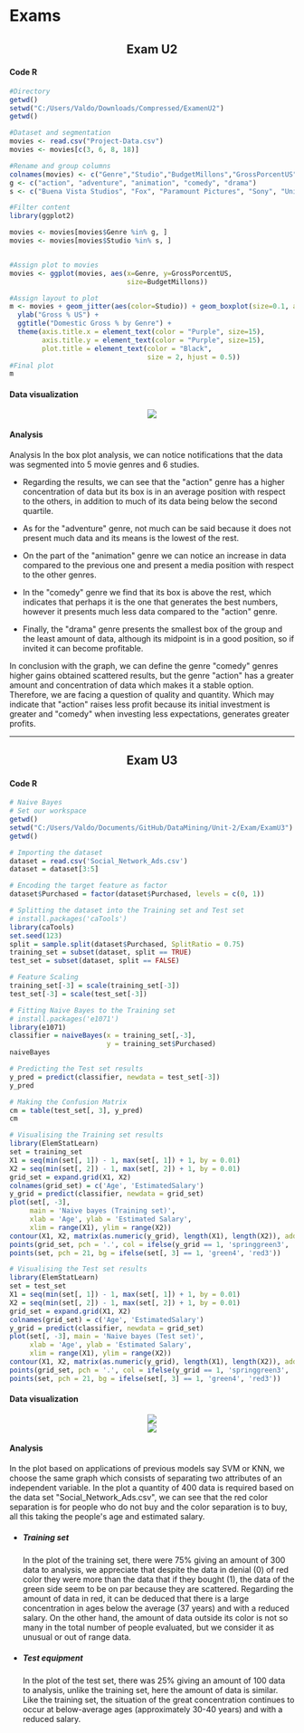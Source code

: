 # Exams
### <html><H2 align="center"> Exam U2 </H2></html>
#### Code R
```R
#Directory
getwd()
setwd("C:/Users/Valdo/Downloads/Compressed/ExamenU2")
getwd()

#Dataset and segmentation
movies <- read.csv("Project-Data.csv")
movies <- movies[c(3, 6, 8, 18)]

#Rename and group columns
colnames(movies) <- c("Genre","Studio","BudgetMillons","GrossPorcentUS")
g <- c("action", "adventure", "animation", "comedy", "drama")
s <- c("Buena Vista Studios", "Fox", "Paramount Pictures", "Sony", "Universal", "WB")

#Filter content
library(ggplot2)

movies <- movies[movies$Genre %in% g, ]
movies <- movies[movies$Studio %in% s, ]


#Assign plot to movies
movies <- ggplot(movies, aes(x=Genre, y=GrossPorcentUS, 
                             size=BudgetMillons))

#Assign layout to plot
m <- movies + geom_jitter(aes(color=Studio)) + geom_boxplot(size=0.1, alpha=0.8)+ xlab("Genre") +
  ylab("Gross % US") +
  ggtitle("Domestic Gross % by Genre") +
  theme(axis.title.x = element_text(color = "Purple", size=15),
        axis.title.y = element_text(color = "Purple", size=15),
        plot.title = element_text(color = "Black",
                                  size = 2, hjust = 0.5))
#Final plot
m
```

#### Data visualization
<html><div align="center"><img src="https://i.ibb.co/6PvLVrY/Exam-U2.png"></div></html>

#### Analysis
Analysis
In the box plot analysis, we can notice notifications that the data was segmented into 5 movie genres and 6 studies.

* Regarding the results, we can see that the "action" genre has a higher concentration of data but its box is in an average position with respect to the others, in addition to much of its data being below the second quartile.

* As for the "adventure" genre, not much can be said because it does not present much data and its means is the lowest of the rest.

* On the part of the "animation" genre we can notice an increase in data compared to the previous one and present a media position with respect to the other genres.

* In the "comedy" genre we find that its box is above the rest, which indicates that perhaps it is the one that generates the best numbers, however it presents much less data compared to the "action" genre.

* Finally, the "drama" genre presents the smallest box of the group and the least amount of data, although its midpoint is in a good position, so if invited it can become profitable.

In conclusion with the graph, we can define the genre "comedy" genres higher gains obtained scattered results, but the genre "action" has a greater amount and concentration of data which makes it a stable option. Therefore, we are facing a question of quality and quantity. Which may indicate that "action" raises less profit because its initial investment is greater and "comedy" when investing less expectations, generates greater profits.

---
### <html><H2 align="center"> Exam U3 </H2></html>
#### Code R
```R
# Naive Bayes
# Set our workspace
getwd()
setwd("C:/Users/Valdo/Documents/GitHub/DataMining/Unit-2/Exam/ExamU3")
getwd()

# Importing the dataset
dataset = read.csv('Social_Network_Ads.csv')
dataset = dataset[3:5]

# Encoding the target feature as factor
dataset$Purchased = factor(dataset$Purchased, levels = c(0, 1))

# Splitting the dataset into the Training set and Test set
# install.packages('caTools')
library(caTools)
set.seed(123)
split = sample.split(dataset$Purchased, SplitRatio = 0.75)
training_set = subset(dataset, split == TRUE)
test_set = subset(dataset, split == FALSE)

# Feature Scaling
training_set[-3] = scale(training_set[-3])
test_set[-3] = scale(test_set[-3])

# Fitting Naive Bayes to the Training set
# install.packages('e1071')
library(e1071)
classifier = naiveBayes(x = training_set[,-3], 
                        y = training_set$Purchased)
naiveBayes

# Predicting the Test set results
y_pred = predict(classifier, newdata = test_set[-3])
y_pred

# Making the Confusion Matrix
cm = table(test_set[, 3], y_pred)
cm

# Visualising the Training set results
library(ElemStatLearn)
set = training_set
X1 = seq(min(set[, 1]) - 1, max(set[, 1]) + 1, by = 0.01)
X2 = seq(min(set[, 2]) - 1, max(set[, 2]) + 1, by = 0.01)
grid_set = expand.grid(X1, X2)
colnames(grid_set) = c('Age', 'EstimatedSalary')
y_grid = predict(classifier, newdata = grid_set)
plot(set[, -3],
     main = 'Naive bayes (Training set)',
     xlab = 'Age', ylab = 'Estimated Salary',
     xlim = range(X1), ylim = range(X2))
contour(X1, X2, matrix(as.numeric(y_grid), length(X1), length(X2)), add = TRUE)
points(grid_set, pch = '.', col = ifelse(y_grid == 1, 'springgreen3', 'tomato'))
points(set, pch = 21, bg = ifelse(set[, 3] == 1, 'green4', 'red3'))

# Visualising the Test set results
library(ElemStatLearn)
set = test_set
X1 = seq(min(set[, 1]) - 1, max(set[, 1]) + 1, by = 0.01)
X2 = seq(min(set[, 2]) - 1, max(set[, 2]) + 1, by = 0.01)
grid_set = expand.grid(X1, X2)
colnames(grid_set) = c('Age', 'EstimatedSalary')
y_grid = predict(classifier, newdata = grid_set)
plot(set[, -3], main = 'Naive bayes (Test set)',
     xlab = 'Age', ylab = 'Estimated Salary',
     xlim = range(X1), ylim = range(X2))
contour(X1, X2, matrix(as.numeric(y_grid), length(X1), length(X2)), add = TRUE)
points(grid_set, pch = '.', col = ifelse(y_grid == 1, 'springgreen3', 'tomato'))
points(set, pch = 21, bg = ifelse(set[, 3] == 1, 'green4', 'red3'))
```
#### Data visualization

<html><div align="center"><img src="https://i.ibb.co/6yCwBgS/Naive-bayes-Training-set.png"></div></html>

<html><div align="center"><img src="https://i.ibb.co/rMCXcv8/Naive-bayes-Test-set.png"></div></html>

#### Analysis
In the plot based on applications of previous models say SVM or KNN, we choose the same graph which consists of separating two attributes of an independent variable.
In the plot a quantity of 400 data is required based on the data set "Social_Network_Ads.csv", we can see that the red color separation is for people who do not buy and the color separation is to buy, all this taking the people's age and estimated salary.

* ##### Training set
     In the plot of the training set, there were 75% giving an amount of 300 data to analysis, we appreciate that despite the data in denial (0) of red color they were more than the data that if they bought (1), the data of the green side seem to be on par because they are scattered. Regarding the amount of data in red, it can be deduced that there is a large concentration in ages below the average (37 years) and with a reduced salary. On the other hand, the amount of data outside its color is not so many in the total number of people evaluated, but we consider it as unusual or out of range data.

* ##### Test equipment
     In the plot of the test set, there was 25% giving an amount of 100 data to analysis, unlike the training set, here the amount of data is similar. Like the training set, the situation of the great concentration continues to occur at below-average ages (approximately 30-40 years) and with a reduced salary.

